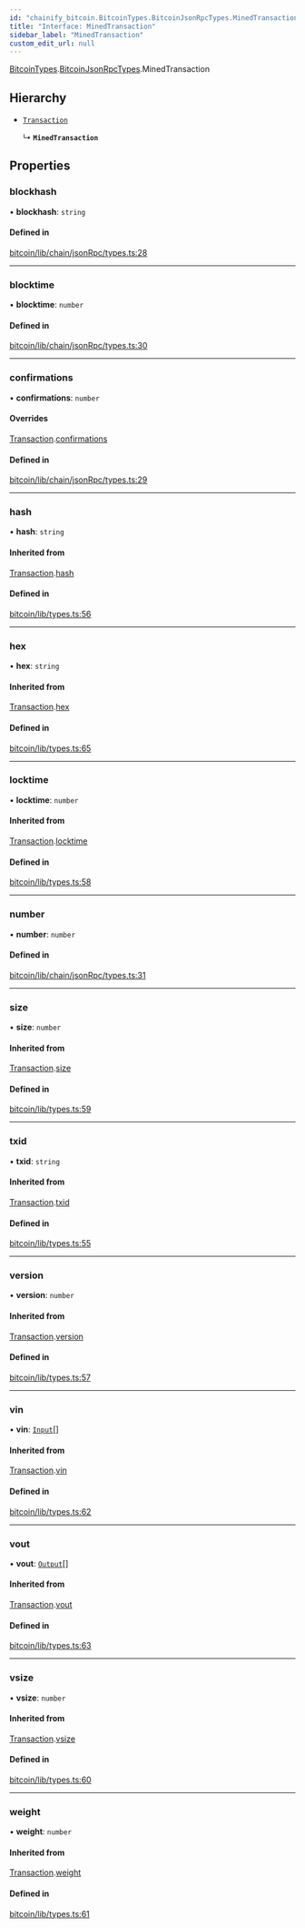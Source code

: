 ```yaml
---
id: "chainify_bitcoin.BitcoinTypes.BitcoinJsonRpcTypes.MinedTransaction"
title: "Interface: MinedTransaction"
sidebar_label: "MinedTransaction"
custom_edit_url: null
---
```


[BitcoinTypes](../namespaces/chainify_bitcoin.BitcoinTypes.md).[BitcoinJsonRpcTypes](../namespaces/chainify_bitcoin.BitcoinTypes.BitcoinJsonRpcTypes.md).MinedTransaction

## Hierarchy

- [`Transaction`](chainify_bitcoin.BitcoinTypes.Transaction.md)

  ↳ **`MinedTransaction`**

## Properties

### blockhash

• **blockhash**: `string`

#### Defined in

[bitcoin/lib/chain/jsonRpc/types.ts:28](https://github.com/liquality/chainify/blob/540cfa69/packages/bitcoin/lib/chain/jsonRpc/types.ts#L28)

___

### blocktime

• **blocktime**: `number`

#### Defined in

[bitcoin/lib/chain/jsonRpc/types.ts:30](https://github.com/liquality/chainify/blob/540cfa69/packages/bitcoin/lib/chain/jsonRpc/types.ts#L30)

___

### confirmations

• **confirmations**: `number`

#### Overrides

[Transaction](chainify_bitcoin.BitcoinTypes.Transaction.md).[confirmations](chainify_bitcoin.BitcoinTypes.Transaction.md#confirmations)

#### Defined in

[bitcoin/lib/chain/jsonRpc/types.ts:29](https://github.com/liquality/chainify/blob/540cfa69/packages/bitcoin/lib/chain/jsonRpc/types.ts#L29)

___

### hash

• **hash**: `string`

#### Inherited from

[Transaction](chainify_bitcoin.BitcoinTypes.Transaction.md).[hash](chainify_bitcoin.BitcoinTypes.Transaction.md#hash)

#### Defined in

[bitcoin/lib/types.ts:56](https://github.com/liquality/chainify/blob/540cfa69/packages/bitcoin/lib/types.ts#L56)

___

### hex

• **hex**: `string`

#### Inherited from

[Transaction](chainify_bitcoin.BitcoinTypes.Transaction.md).[hex](chainify_bitcoin.BitcoinTypes.Transaction.md#hex)

#### Defined in

[bitcoin/lib/types.ts:65](https://github.com/liquality/chainify/blob/540cfa69/packages/bitcoin/lib/types.ts#L65)

___

### locktime

• **locktime**: `number`

#### Inherited from

[Transaction](chainify_bitcoin.BitcoinTypes.Transaction.md).[locktime](chainify_bitcoin.BitcoinTypes.Transaction.md#locktime)

#### Defined in

[bitcoin/lib/types.ts:58](https://github.com/liquality/chainify/blob/540cfa69/packages/bitcoin/lib/types.ts#L58)

___

### number

• **number**: `number`

#### Defined in

[bitcoin/lib/chain/jsonRpc/types.ts:31](https://github.com/liquality/chainify/blob/540cfa69/packages/bitcoin/lib/chain/jsonRpc/types.ts#L31)

___

### size

• **size**: `number`

#### Inherited from

[Transaction](chainify_bitcoin.BitcoinTypes.Transaction.md).[size](chainify_bitcoin.BitcoinTypes.Transaction.md#size)

#### Defined in

[bitcoin/lib/types.ts:59](https://github.com/liquality/chainify/blob/540cfa69/packages/bitcoin/lib/types.ts#L59)

___

### txid

• **txid**: `string`

#### Inherited from

[Transaction](chainify_bitcoin.BitcoinTypes.Transaction.md).[txid](chainify_bitcoin.BitcoinTypes.Transaction.md#txid)

#### Defined in

[bitcoin/lib/types.ts:55](https://github.com/liquality/chainify/blob/540cfa69/packages/bitcoin/lib/types.ts#L55)

___

### version

• **version**: `number`

#### Inherited from

[Transaction](chainify_bitcoin.BitcoinTypes.Transaction.md).[version](chainify_bitcoin.BitcoinTypes.Transaction.md#version)

#### Defined in

[bitcoin/lib/types.ts:57](https://github.com/liquality/chainify/blob/540cfa69/packages/bitcoin/lib/types.ts#L57)

___

### vin

• **vin**: [`Input`](chainify_bitcoin.BitcoinTypes.Input.md)[]

#### Inherited from

[Transaction](chainify_bitcoin.BitcoinTypes.Transaction.md).[vin](chainify_bitcoin.BitcoinTypes.Transaction.md#vin)

#### Defined in

[bitcoin/lib/types.ts:62](https://github.com/liquality/chainify/blob/540cfa69/packages/bitcoin/lib/types.ts#L62)

___

### vout

• **vout**: [`Output`](chainify_bitcoin.BitcoinTypes.Output.md)[]

#### Inherited from

[Transaction](chainify_bitcoin.BitcoinTypes.Transaction.md).[vout](chainify_bitcoin.BitcoinTypes.Transaction.md#vout)

#### Defined in

[bitcoin/lib/types.ts:63](https://github.com/liquality/chainify/blob/540cfa69/packages/bitcoin/lib/types.ts#L63)

___

### vsize

• **vsize**: `number`

#### Inherited from

[Transaction](chainify_bitcoin.BitcoinTypes.Transaction.md).[vsize](chainify_bitcoin.BitcoinTypes.Transaction.md#vsize)

#### Defined in

[bitcoin/lib/types.ts:60](https://github.com/liquality/chainify/blob/540cfa69/packages/bitcoin/lib/types.ts#L60)

___

### weight

• **weight**: `number`

#### Inherited from

[Transaction](chainify_bitcoin.BitcoinTypes.Transaction.md).[weight](chainify_bitcoin.BitcoinTypes.Transaction.md#weight)

#### Defined in

[bitcoin/lib/types.ts:61](https://github.com/liquality/chainify/blob/540cfa69/packages/bitcoin/lib/types.ts#L61)
